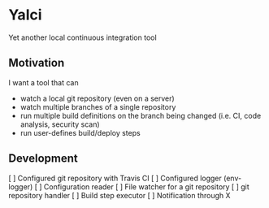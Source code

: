 # Yalci
Yet another local continuous integration tool

## Motivation

I want a tool that can

* watch a local git repository (even on a server)
* watch multiple branches of a single repository
* run multiple build definitions on the branch being changed (i.e. CI, code analysis, security scan)
* run user-defines build/deploy steps

## Development
[ ] Configured git repository with Travis CI
[ ] Configured logger (env-logger)
[ ] Configuration reader
[ ] File watcher for a git repository
[ ] git repository handler
[ ] Build step executor
[ ] Notification through X
